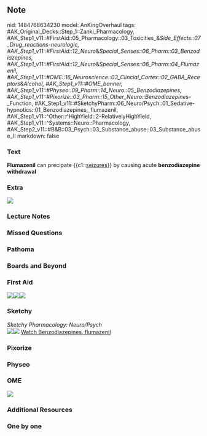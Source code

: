 ## Note
nid: 1484768634230
model: AnKingOverhaul
tags: #AK_Original_Decks::Step_1::Zanki_Pharmacology, #AK_Step1_v11::#FirstAid::05_Pharmacology::03_Toxicities_&_Side_Effects::07_Drug_reactions_-_neurologic, #AK_Step1_v11::#FirstAid::12_Neuro_&_Special_Senses::06_Pharm::03_Benzodiazepines, #AK_Step1_v11::#FirstAid::12_Neuro_&_Special_Senses::06_Pharm::04_Flumazenil, #AK_Step1_v11::#OME::16_Neuroscience::03_Clincial_Cortex::02_GABA_Receptors_&_Alcohol, #AK_Step1_v11::#OME_banner, #AK_Step1_v11::#Physeo::09_Pharm::14_Neuro::05_Benzodiazepines, #AK_Step1_v11::#Pixorize::03_Pharm::15_Other_Neuro::Benzodiazepines_-_Function, #AK_Step1_v11::#SketchyPharm::06_Neuro/Psych::01_Sedative-hypnotics::01_Benzodiazepines,_flumazenil, #AK_Step1_v11::^Other::^HighYield::2-RelativelyHighYield, #AK_Step1_v11::^Systems::Neuro::Pharmacology, #AK_Step2_v11::#B&B::03_Psych::03_Substance_abuse::03_Substance_abuse_II
markdown: false

### Text
<div>
  <b>Flumazenil</b> can precipate {{c1::<u>seizures</u>}} by
  causing acute <b>benzodiazepine</b> <b>withdrawal</b>
</div>

### Extra
<img src="paste-335802018038262.jpg">

### Lecture Notes


### Missed Questions


### Pathoma


### Boards and Beyond


### First Aid
<img src="paste-761879953670145.jpg"><img src=
"paste-674159541616643.jpg"><img src="paste-765672409792513.jpg">

### Sketchy
<div>
  <i>Sketchy Pharmacology: Neuro/Psych</i>
</div><img src=
"paste-c4ada843eaf0c18ad29b5f9d8b46ba1f7075bc32.png"><img src=
"paste-f845f7bd2283697ca6efebc1268473d70f3aad1f.png"> <a href=
"https://dashboard.sketchy.com/study/medical/courses/medical-pharmacology/units/medical-pharmacology-neuro-psych/videos/medical-pharmacology-neuropsych-sedative-hypnotics-benzodiazepines-flumazenil?utm_source=anki&utm_medium=partnership&utm_campaign=february_update&utm_content=medical">
Watch Benzodiazepines, flumazenil</a>

### Pixorize


### Physeo


### OME
<div class="ome-widget">
  <a href="https://onlinemeded.org?ref=anki"><img src=
  "_OME_AnkiFlashcards_General_3.png"></a>
</div>

### Additional Resources


### One by one

